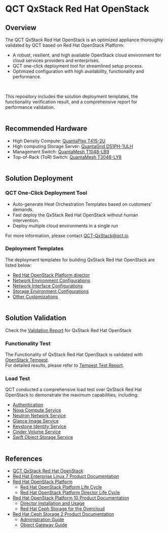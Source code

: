 # QCT QxStack Red Hat OpenStack

## Overview

The QCT QxStack Red Hat OpenStack is an optimized appliance thoroughly validated by QCT based on Red Hat OpenStack Platform:

+ A robust, resilient, and high available OpenStack cloud environment for cloud services providers and enterprises.
+ QCT one-click deployment tool for streamlined setup process.
+ Optimized configuration with high availability, functionality and performance.
<br>

This repository includes the solution deployment templates, the functionality verification result, and a comprehensive report for performance validation.
<br><br>

## Recommended Hardware

+ High Density Compute: [QuantaPlex T41S-2U](https://goo.gl/PSN7IS)
+ High computing Storage Server: [QuantaGrid D51PH-1ULH](https://goo.gl/HMs99p)
+ Management Switch: [QuantaMesh T1048-LB9](https://goo.gl/S9Y3vW)
+ Top-of-Rack (ToR) Switch: [QuantaMesh T3048-LY8](https://goo.gl/T7e79f)
<br><br>

## Solution Deployment 

### QCT One-Click Deployment Tool
+ Auto-generate Heat Orchestration Templates based on customers’ demands.
+ Fast deploy the QxStack Red Hat OpenStack without human intervention.
+ Deploy multiple cloud environments in a single run

For more information, please contact [QCT-QxStack@qct.io](mailto:QCT-QxStack@qct.io).
<br>

### Deployment Templates

The deployment templates for building QxStack Red Hat OpenStack are listed below:
 
+ [Red Hat OpenStack Platform director](./Deployment/ConfigFile/undercloud.conf)
+ [Network Environment Configurations](./Deployment/HeatTemplates/network-environment.yaml)
+ [Network Interface Configurations](./Deployment/HeatTemplates/nicConfig)
+ [Storage Environment Configurations](./Deployment/HeatTemplates/storage-environment.yaml)
+ [Other Customizations](./Deployment/Scripts)
<br><br>

## Solution Validation

Check the [Validation Report](./Validation/README.md) for QxStack Red Hat OpenStack

### Functionality Test
The Functionality of QxStack Red Hat OpenStack is validated with [OpenStack Tempest](https://docs.openstack.org/developer/tempest).<br>
For detailed results, please refer to [Tempest Test Report](https://qct-qxstack.github.io/QxStack_RedHat_OpenStack/v1.0/Validation/Tempest/QxStack-Tempest.html).
<br>

### Load Test
QCT conducted a comprehensive load test over QxStack Red Hat OpenStack to demonstrate the maximum capabilities, including:

+ [Authentication](./Validation/README.md#Authentication)
+ [Nova Compute Service](./Validation/README.md#Nova)
+ [Neutron Network Service](./Validation/README.md#Neutron)
+ [Glance Image Service](./Validation/README.md#Glance)
+ [Keystone Identity Service](./Validation/README.md#Keystone)
+ [Cinder Volume Service](./Validation/README.md#Cinder)
+ [Swift Object Storage Service](./Validation/README.md#Swift)
<br><br>

## References

+ [QCT QxStack Red Hat OpenStack](http://qct.io/solution/index/Compute-Virtualization/QxStack-Red-Hat-OpenStack)
+ [Red Hat Enterprise Linux 7 Product Documentation](https://access.redhat.com/documentation/en/red-hat-enterprise-linux/?version=7/)
+ [Red Hat OpenStack Platform](https://access.redhat.com/products/red-hat-openstack-platform/)
  * [Red Hat OpenStack Platform Life Cycle](https://access.redhat.com/support/policy/updates/openstack/platform)
  * [Red Hat OpenStack Platform Director Life Cycle](https://access.redhat.com/support/policy/updates/openstack/platform/director)
+ [Red Hat OpenStack Platform 10 Product Documentation](https://access.redhat.com/documentation/en/red-hat-openstack-platform/)
  * [Director Installation and Usage](https://access.redhat.com/documentation/en-us/red_hat_openstack_platform/10/html/director_installation_and_usage/)
  * [Red Hat Ceph Storage for the Overcloud](https://access.redhat.com/documentation/en-us/red_hat_openstack_platform/10/html/red_hat_ceph_storage_for_the_overcloud/)
+ [Red Hat Ceph Storage 2 Product Documentation](https://access.redhat.com/documentation/en/red-hat-ceph-storage?version=2/)
  * [Administration Guide](https://access.redhat.com/documentation/en-us/red_hat_ceph_storage/2/html/administration_guide/)
  * [Object Gateway Guide](https://access.redhat.com/documentation/en-us/red_hat_ceph_storage/2/html-single/object_gateway_guide_for_red_hat_enterprise_linux/)
